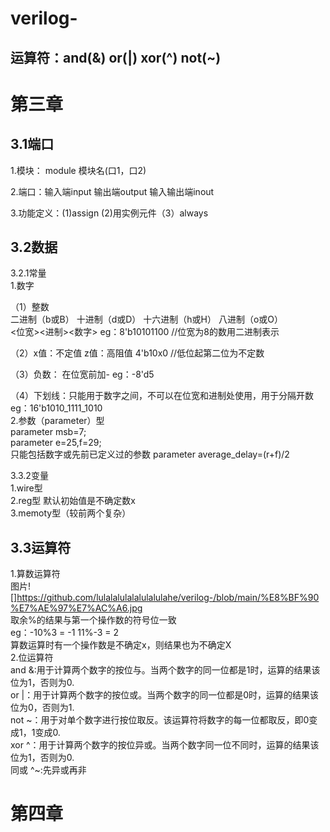 # verilog-
运算符：and(&) or(|) xor(^) not(~)  
--
 

第三章
==

3.1端口  
--  
1.模块： module 模块名(口1，口2)  

2.端口：输入端input 输出端output 输入输出端inout  

3.功能定义：(1)assign (2)用实例元件（3）always  

3.2数据
--
3.2.1常量  
1.数字 

（1）整数  
二进制（b或B） 十进制（d或D） 十六进制（h或H） 八进制（o或O）  
<位宽><进制><数字> eg：8'b10101100  //位宽为8的数用二进制表示 

（2）x值：不定值 z值：高阻值  4'b10x0  //低位起第二位为不定数  

（3）负数： 在位宽前加- eg：-8'd5  

（4）下划线：只能用于数字之间，不可以在位宽和进制处使用，用于分隔开数  eg：16'b1010_1111_1010  
2.参数（parameter）型  
parameter msb=7;  
parameter e=25,f=29;  
只能包括数字或先前已定义过的参数 parameter average_delay=(r+f)/2  

3.3.2变量  
1.wire型  
2.reg型 默认初始值是不确定数x  
3.memoty型（较前两个复杂） 

3.3运算符
--
1.算数运算符  
图片![]https://github.com/lulalalulalalulalulahe/verilog-/blob/main/%E8%BF%90%E7%AE%97%E7%AC%A6.jpg  
取余%的结果与第一个操作数的符号位一致  
eg：-10%3 = -1    11%-3 = 2  
算数运算时有一个操作数是不确定x，则结果也为不确定X  
2.位运算符  
and &:用于计算两个数字的按位与。当两个数字的同一位都是1时，运算的结果该位为1，否则为0.  
or |：用于计算两个数字的按位或。当两个数字的同一位都是0时，运算的结果该位为0，否则为1.  
not ~：用于对单个数字进行按位取反。该运算符将数字的每一位都取反，即0变成1，1变成0.  
xor ^：用于计算两个数字的按位异或。当两个数字同一位不同时，运算的结果该位为1，否则为0.  
同或 ^~:先异或再非  

第四章
==
